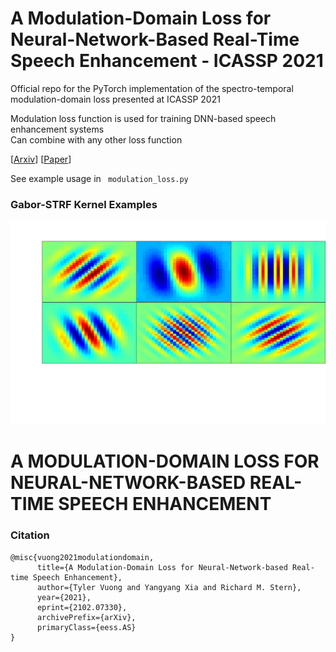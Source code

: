 # A Modulation-Domain Loss for Neural-Network-Based Real-Time Speech Enhancement - ICASSP 2021

Official repo for the PyTorch implementation of the spectro-temporal modulation-domain loss presented at ICASSP 2021

Modulation loss function is used for training DNN-based speech enhancement systems \
Can combine with any other loss function

[[Arxiv](https://arxiv.org/pdf/2102.07330.pdf)] [[Paper](https://ieeexplore.ieee.org/document/9414965)]

See example usage in <code> modulation_loss.py </code>

### Gabor-STRF Kernel Examples
![alt text](gabor_filters_new.png "Gabor-STRF Kernels")
# A MODULATION-DOMAIN LOSS FOR NEURAL-NETWORK-BASED REAL-TIME SPEECH ENHANCEMENT
### Citation

```
@misc{vuong2021modulationdomain,
      title={A Modulation-Domain Loss for Neural-Network-based Real-time Speech Enhancement}, 
      author={Tyler Vuong and Yangyang Xia and Richard M. Stern},
      year={2021},
      eprint={2102.07330},
      archivePrefix={arXiv},
      primaryClass={eess.AS}
}

```
